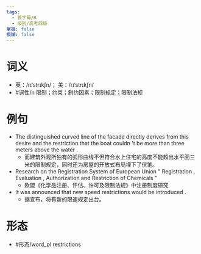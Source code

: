 ```yaml
---
tags:
  - 首字母/R
  - 级别/高考四级
掌握: false
模糊: false
---
```

# 词义
- 英：/rɪˈstrɪkʃn/； 美：/rɪˈstrɪkʃn/
- #词性/n  限制；约束；制约因素；限制规定；限制法规
# 例句
- The distinguished curved line of the facade directly derives from this desire and the restriction that the boat couldn 't be more than three meters above the water .
	- 而建筑外观所独有的弧形曲线不但符合水上住宅的高度不能超出水平面三米的限制规定，同时还为房屋的开放式布局埋下了伏笔。
- Research on the Registration System of European Union " Registration , Evaluation , Authorization and Restriction of Chemicals "
	- 欧盟《化学品注册、评估、许可及限制法规》中注册制度研究
- It was announced that new speed restrictions would be introduced .
	- 据宣布，将有新的限速规定出台。
# 形态
- #形态/word_pl restrictions
